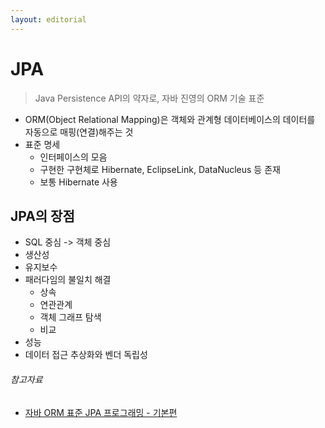 ```yaml
---
layout: editorial
---
```


# JPA

> Java Persistence API의 약자로, 자바 진영의 ORM 기술 표준

- ORM(Object Relational Mapping)은 객체와 관계형 데이터베이스의 데이터를 자동으로 매핑(연결)해주는 것
- 표준 명세
    - 인터페이스의 모음
    - 구현한 구현체로 Hibernate, EclipseLink, DataNucleus 등 존재
    - 보통 Hibernate 사용

## JPA의 장점

- SQL 중심 -> 객체 중심
- 생산성
- 유지보수
- 패러다임의 불일치 해결
  - 상속
  - 연관관계
  - 객체 그래프 탐색
  - 비교
- 성능
- 데이터 접근 추상화와 벤더 독립성

###### 참고자료

- [자바 ORM 표준 JPA 프로그래밍 - 기본편](https://www.inflearn.com/course/ORM-JPA-Basic)